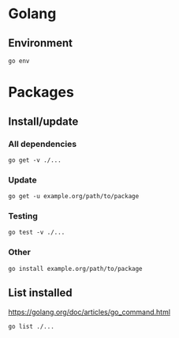 # Golang

## Environment

    go env

# Packages

## Install/update

### All dependencies

    go get -v ./...

### Update

    go get -u example.org/path/to/package

### Testing

    go test -v ./...

### Other

    go install example.org/path/to/package

## List installed

<https://golang.org/doc/articles/go_command.html>

    go list ./...
